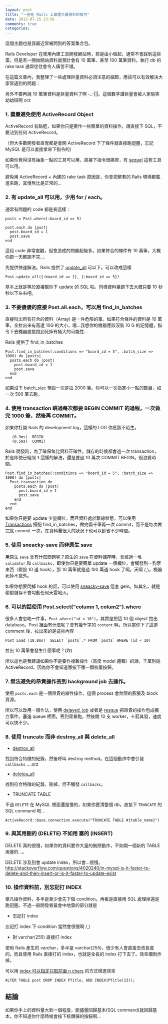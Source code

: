 ```yaml
---
layout: post
title: "一些在 Rails 上處理大量資料的技巧"
date: 2012-07-25 23:56
comments: true
categories: 
---
```


這個主題也是我最近常被問到的答案集合包。

Rails Developer 在使用內建工具開發網站時，若是由小做起，通常不會踩到這些雷。但是若一開始開站資料就預計會有 10 萬筆、甚至 100 萬筆資料。執行 db 的 rake task 通常往往會令人痛苦不堪。

在這篇文章內，我整理了一些處理巨量資料必須注意的細節，應該可以有效解決大家常遇到的問題：

另外不要再說 10 萬筆資料是巨量資料了啊 -_-|||。這個數字講巨量會被人家偷笑幼幼班啊 orz


### 1. 盡量避免使用 ActiveRecord Object

ActiveRecord 有點肥，如果你只是要作一些簡單的資料操作，請直接下 SQL，不要沾到任何 ActiveRecord。

（但大多數開發者直覺都是會開 ActiveRecord 下了條件就直接跑迴圈，忘記 MySQL 是可以直接拿來下指令的）

如果你覺得沒有抽象一點的工具可以用，直接下指令很痛苦，有 [sequel](http://sequel.rubyforge.org/) 這套工具可以用。

避免用 ActiveRecord + 內建的 rake task 原因是，你會把整套的 Rails 環境都載進來跑，其慢無比是正常的…

### 2. 有 update_all 可以用，少用 for / each。

通常有問題的 code 都是長這樣：

```
posts = Post.where(:board_id => 5)

post.each do |post|
  post.board_id = 1
  post.save
end
```

這段 code 非常直觀，但會造成的問題超級多。如果符合的條件有 10 萬筆，大概你跑一天都跑不完....

先提供快速解法。Rails 提供了 [update_all](http://apidock.com/rails/ActiveRecord/Base/update_all/class) 可以下。可以改成這樣

```
Post.update_all({:board_id => 1}, {:board_id => 5})
```

基本上就是等於直接幫你下 update 的 SQL 啦。同樣資料量跑下去大概只要 10 秒秒以下左右吧。

### 3. 不要傻傻的直接 Post.all.each，可以用 find_in_batches

直接叫出所有符合的資料（Array) 是一件危險的事。如果符合條件的資料是 10 萬筆，全拉出來有高達 10G 的大小，嗯…我想你的機器應該沒裝 10 G 的記憶體，指令下去機器直接跑到死掉有極大的可能性…

Rails 提供了 find_in_batches 

```
Post.find_in_batches(:conditions => "board_id = 5", :batch_size => 1000) do |posts|
  posts.each do |post|
    post.board_id = 1
    post.save
  end
end
```

如果沒下 batch_size 預設一次是拉 2000 筆。你可以一次指定小一點的數目，如一次 500 筆去跑。

### 4. 使用 transaction 跳過每次都要 BEGIN COMMIT 的過程，一次做完 1000 筆，然後再 COMMIT。

如果你打開 Rails 的 development.log，這樣的 LOG 你應該不陌生。

```
   (0.3ms)  BEGIN
   (0.5ms)  COMMIT
```

Rails 開發時，為了確保每比資料正確性，儲存的時候都會過一次 transaction，於是即使已經照 `3` 這樣的解法，還是要過 10 萬次 COMMIT BEGIN。很浪費時間。

```
Post.find_in_batches(:conditions => "board_id = 5", :batch_size => 1000) do |posts|
  Post.transaction do 
    posts.each do |post|
      post.board_id = 1
      post.save
    end
  end 
end
```

如果你只是要 update 少量欄位，而且資料處於離線狀態，可以使用 [Transactions](http://api.rubyonrails.org/classes/ActiveRecord/Transactions/ClassMethods.html) 搭配 find_in_batches，做完兩千筆再一次 commit，而不是每次做完就 commit 一次，在資料量很大的狀況下也可以節省不少時間。

### 5. 使用 sneacky-save 而非原生 save

用原生 `save` 會有什麼問題呢？原生的 `save` 在資料儲存時，會經過一堆 `validator` 和 `callbacks`，即使你只是要簡單 update 一個欄位，會觸發到一狗票東西（假設 10 道 hook），那 10 萬筆就是過 100 萬道 hook 了啊。天啊 /_\，機器死掉不意外。

如果你想要閃掉 hook 的話，可以使用 [sneacky-save](https://github.com/partyearth/sneaky-save) 這套 gem。如其名，就是偷偷儲存不會勾動任何天雷地火。

### 6. 可以的話使用 Post.select("column 1, colum2").where

很多人會忽略一件事，`Post.where("id < 10")`，其實是把這 10 個 object 拉出 database。Post 裡面有什麼呢？會有幾千字的 `content` 啊。所以當你下了這道 comment 後，拉出來的是這些內容

```
Post Load (18.8ms)  SELECT `posts`.* FROM `posts` WHERE (id < 10)
```

拉出 10 萬筆會發生什麼事呢？(炸)

所以這也是我建議如果你不是要作複雜操作（高度 model 邏輯）的話，千萬別碰 ActiveRecord，因為你不會知道哪按下哪一顆核蛋按鈕。


### 7. 無法避免的昂貴操作丟到 background job 去操作。

使用 `posts.each` 是一個昂貴的線性操作。這個 process 會無限的膨脹及 block 資源。

所以可以改用一個作法，使用 [delayed_job](https://github.com/collectiveidea/delayed_job) 或者是 [resque](https://github.com/defunkt/resque/) 把昂貴的操作包成獨立事件。塞進 queue 裡面，丟到背景跑，然後開 10 支 worker，十箭其發，速度可以快不少。

### 8. 使用 truncate 而非 destroy_all 與 delete_all

* [destroy_all](http://apidock.com/rails/ActiveRecord/Base/destroy_all/class)

找到符合特徵的紀錄，然後呼叫 destroy method。在這個動作中會引發 `callbacks` ….orz

* [deletea_all](http://apidock.com/rails/ActiveRecord/Base/delete_all/class)

找到符合特徵的紀錄，刪掉，但不觸發 `callbacks`。

* TRUNCATE TABLE

不過 `DELETE` 在 MySQL 裡面還是慢的，如果你要清整個 db，直接下 `TRUNCATE` 的 SQL command 吧…

```
ActiveRecord::Base.connection.execute("TRUNCATE TABLE #{table_name}")
```

### 9. 與其用刪的 (DELETE) 不如用 塞的 (INSERT)

DELETE 真的很慢，如果你的資料要作大量的刪除動作，不如開一個新的 TABLE 用塞的...。

DELETE 涉及到會 update index，所以會…很慢。<http://stackoverflow.com/questions/4020240/in-mysql-is-it-faster-to-delete-and-then-insert-or-is-it-faster-to-update-exist>


### 10. 操作資料前，別忘記打 INDEX

舉凡操作資料，多半是至少會先下個 condition。再看是直接用 SQL 處理掉還是跑迴圈。不過一般開發者最會中地雷的部分就是

* 忘記打 index

忘記打 index 下 condition 當然會很慢啊 /_\

* 對 varchar(255) 直接打 index

使用 Rails 產生的 varchar，多半是 varchar(255)，很少有人會直接去改長度的。而且使用 Rails 直接打的 index，也就是全長的 index 打下去了。效率爛到炸掉。

可以用 [index 可以指定只取前面 n chars](http://blog.gslin.org/archives/2012/07/17/2911/%e5%b0%8d-mysql-%e7%9a%84-varchar-%e6%ac%84%e4%bd%8d%e4%bd%bf%e7%94%a8-index-%e6%99%82%e5%8f%af%e4%bb%a5%e5%a2%9e%e5%8a%a0%e6%95%88%e7%8e%87%e7%9a%84%e6%96%b9%e6%b3%95/) 的方式增進效率

```
ALTER TABLE post DROP INDEX PTitle, ADD INDEX(PTitle(13));
```

## 結論

如果你手上的資料量大到一個程度，能儘量回歸基本(SQL command)就回歸基本。你不知道你什麼時候會按下核爆彈的按鈕啊…